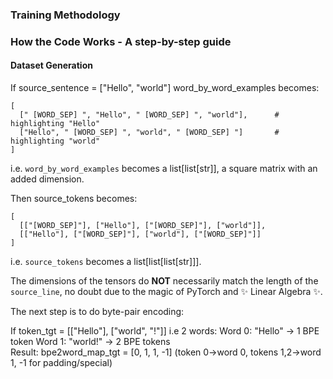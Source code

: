 ### Training Methodology
 
### How the Code Works - A step-by-step guide

#### Dataset Generation
If source_sentence = ["Hello", "world"]
word_by_word_examples becomes:
```
[
  [" [WORD_SEP] ", "Hello", " [WORD_SEP] ", "world"],      # highlighting "Hello"
  ["Hello", " [WORD_SEP] ", "world", " [WORD_SEP] "]       # highlighting "world"
]
```
i.e. `word_by_word_examples` becomes a list[list[str]], a square matrix with an added dimension.

Then source_tokens becomes:
```\
[
  [["[WORD_SEP]"], ["Hello"], ["[WORD_SEP]"], ["world"]],
  [["Hello"], ["[WORD_SEP]"], ["world"], ["[WORD_SEP]"]]
]
```
i.e. `source_tokens` becomes a list[list[list[str]]].

The dimensions of the tensors do **NOT** necessarily match the length of the `source_line`, no doubt due to the magic of PyTorch and ✨ Linear Algebra ✨.

The next step is to do byte-pair encoding:

If token_tgt = [["Hello"], ["world", "!"]] i.e 2 words:
Word 0: "Hello" → 1 BPE token
Word 1: "world!" → 2 BPE tokens  
Result: bpe2word_map_tgt = [0, 1, 1, -1]
        (token 0→word 0, tokens 1,2→word 1, -1 for padding/special)